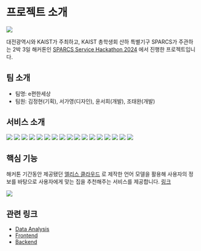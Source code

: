 # 프로젝트 소개

![](https://oopy.lazyrockets.com/api/v2/notion/image?src=https%3A%2F%2Fprod-files-secure.s3.us-west-2.amazonaws.com%2Fca8b3bc6-6b17-4a1f-8f57-2dd4b58a84f7%2Ff3850039-75e0-4237-b816-a6e6b8b7f869%2F%25E1%2584%2587%25E1%2585%25A2%25E1%2584%2582%25E1%2585%25A5.svg&blockId=f5f13c5d-c950-4c86-b5b4-49864aee1a1f)

대전광역시와 KAIST가 주최하고,  KAIST 총학생회 산하 특별기구 SPARCS가 주관하는 2박 3일 해커톤인 [SPARCS Service Hackathon 2024](https://event.sparcs.org/ssh24)
에서 진행한 프로젝트입니다.

## 팀 소개

- 팀명: e편한세상
- 팀원: 김정현(기획), 서가영(디자인), 윤서희(개발), 조태완(개발)

## 서비스 소개

![](https://github.com/SPARCS-Service-Hackathon-2024/A7-Repo/assets/89565530/f8d2ccf1-a157-4578-8b3d-8448bdcfd488)
![](https://github.com/SPARCS-Service-Hackathon-2024/A7-Repo/assets/89565530/984cde8e-d3f6-4e3f-acb6-ec1cda67844b)
![](https://github.com/SPARCS-Service-Hackathon-2024/A7-Repo/assets/89565530/832612aa-b1de-4820-b77a-f4d814ec762e)
![](https://github.com/SPARCS-Service-Hackathon-2024/A7-Repo/assets/89565530/32e9cf47-3b9a-484c-9bca-0add4180f118)
![](https://github.com/SPARCS-Service-Hackathon-2024/A7-Repo/assets/89565530/e26a5eef-551b-40cd-8052-d24cc80ab3f9)
![](https://github.com/SPARCS-Service-Hackathon-2024/A7-Repo/assets/89565530/8d788867-e72a-4a82-bcf3-606ab0ca087f)
![](https://github.com/SPARCS-Service-Hackathon-2024/A7-Repo/assets/89565530/d3908da8-8631-4fc4-ab5a-5cfe98c247e3)
![](https://github.com/SPARCS-Service-Hackathon-2024/A7-Repo/assets/89565530/a7234a41-87ac-4383-a5dc-7479c0b5e3b2)
![](https://github.com/SPARCS-Service-Hackathon-2024/A7-Repo/assets/89565530/9f0a7f41-ba10-469e-bf83-8a714639d035)
![](https://github.com/SPARCS-Service-Hackathon-2024/A7-Repo/assets/89565530/1e41718d-4a68-4d94-a80f-cbfac1aa475d)
![](https://github.com/SPARCS-Service-Hackathon-2024/A7-Repo/assets/89565530/f8767bfa-13e1-47f4-bd02-3cc36435a390)
![](https://github.com/SPARCS-Service-Hackathon-2024/A7-Repo/assets/89565530/d9346bde-7993-4775-8ead-da9e846cee41)
![](https://github.com/SPARCS-Service-Hackathon-2024/A7-Repo/assets/89565530/e60df02e-0054-453a-ba86-83fb21f5b540)
![](https://github.com/SPARCS-Service-Hackathon-2024/A7-Repo/assets/89565530/331e6289-6fa2-4813-bbc6-f4dc626753ad)
![](https://github.com/SPARCS-Service-Hackathon-2024/A7-Repo/assets/89565530/33cb083f-e27b-414c-afb8-c7e125c2f6fc)
![](https://github.com/SPARCS-Service-Hackathon-2024/A7-Repo/assets/89565530/8bb98eaa-2760-4c49-878d-d7d44d0bc53b)
![](https://github.com/SPARCS-Service-Hackathon-2024/A7-Repo/assets/89565530/67689e68-fe9b-4da4-a291-4d4cfc001ac8)

## 핵심 기능

해커톤 기간동안 제공됐던 [엘리스 클라우드](https://elice.io/ko/products/cloud/info) 로 제작한 언어 모델을 활용해 사용자의 정보를 바탕으로 사용자에게 맞는 집을 추천해주는 서비스를 제공합니다. [링크](https://huggingface.co/taewan2002/srabwayu-rec-7b)

![](https://github.com/SPARCS-Service-Hackathon-2024/A7-Repo/assets/89565530/6c52c947-36bf-45fd-ac7c-5b0a5f608680)

## 관련 링크

- [Data Analysis](https://github.com/SPARCS-Service-Hackathon-2024/A7-Data-Analysis)
- [Frontend](https://github.com/SPARCS-Service-Hackathon-2024/A7-Frontend)
- [Backend](https://github.com/SPARCS-Service-Hackathon-2024/A7-Frontend)